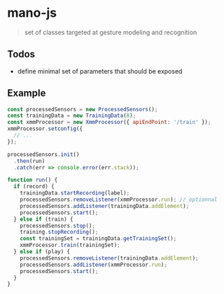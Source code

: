# mano-js

> set of classes targeted at gesture modeling and recognition

## Todos

- define minimal set of parameters that should be exposed

## Example

```js
const processedSensors = new ProcessedSensors();
const trainingData = new TrainingData(8);
const xmmProcessor = new XmmProcessor({ apiEndPoint: '/train' });
xmmProcessor.setconfig({
  // ...
});

processedSensors.init()
  .then(run)
  .catch(err => console.error(err.stack));

function run() {
  if (record) {
    trainingData.startRecording(label);
    processedSensors.removeListener(xmmProcessor.run); // optionnal
    processedSensors.addListener(trainingData.addElement);
    processedSensors.start();
  } else if (train) {
    processedSensors.stop();
    training.stopRecording();
    const trainingSet = trainingData.getTrainingSet();
    xmmProcessor.train(trainingSet);
  } else if (play) {
    processedSensors.removeListener(trainingData.addElement);
    processedSensors.addListener(xmmProcessor.run);
    processedSensors.start();
  }
}
```
